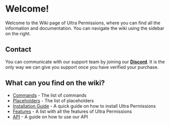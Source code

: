 # Welcome!
Welcome to the Wiki page of Ultra Permissions, where you can find all the information and documentation. You can navigate the wiki using the sidebar on the right.
<br>

## Contact
You can communicate with our support team by joining our **[Discord](https://discord.gg/3JuHDm8)**. It is the only way we can give you support once you have verified your purchase.
<br>

## What can you find on the wiki?
- [Commands](./commands.md) - The list of commands
- [Placeholders](./placeholders.md) - The list of placeholders
- [Installation Guide](./installation) - A quick guide on how to install Ultra Permissions
- [Features](./features) - A list with all the features of Ultra Permissions
- [API](./api) - A guide on how to use our API
